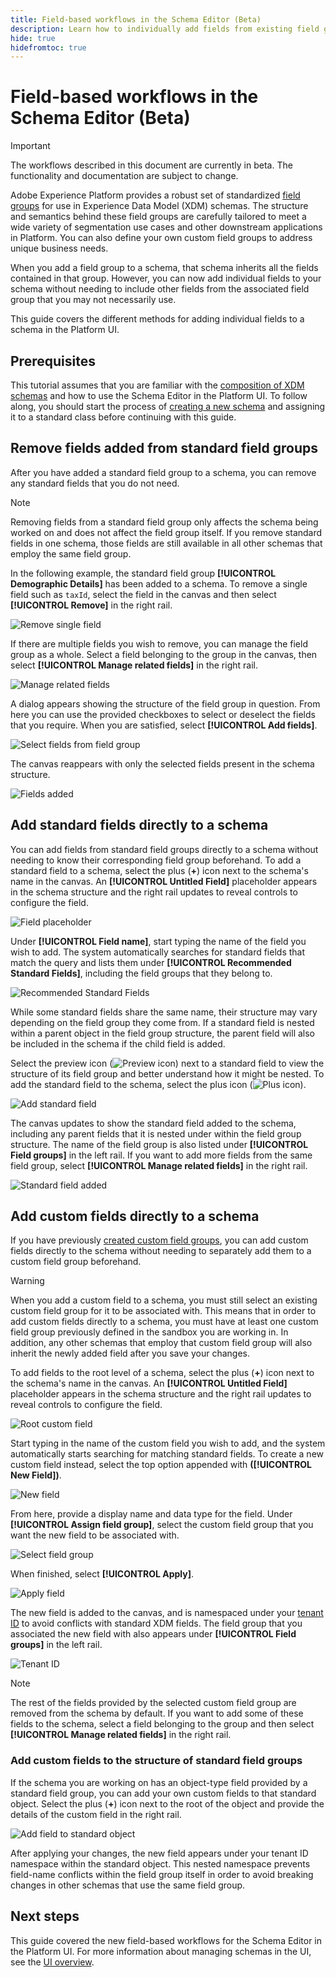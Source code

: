 ```yaml
---
title: Field-based workflows in the Schema Editor (Beta)
description: Learn how to individually add fields from existing field groups to your Experience Data Model (XDM) schemas.
hide: true
hidefromtoc: true
---
```

# Field-based workflows in the Schema Editor (Beta)

>[!IMPORTANT]
>
>The workflows described in this document are currently in beta. The functionality and documentation are subject to change.

Adobe Experience Platform provides a robust set of standardized [field groups](../schema/composition.md#field-group) for use in Experience Data Model (XDM) schemas. The structure and semantics behind these field groups are carefully tailored to meet a wide variety of segmentation use cases and other downstream applications in Platform. You can also define your own custom field groups to address unique business needs.

When you add a field group to a schema, that schema inherits all the fields contained in that group. However, you can now add individual fields to your schema without needing to include other fields from the associated field group that you may not necessarily use.

This guide covers the different methods for adding individual fields to a schema in the Platform UI.

## Prerequisites

This tutorial assumes that you are familiar with the [composition of XDM schemas](../schema/composition.md) and how to use the Schema Editor in the Platform UI. To follow along, you should start the process of [creating a new schema](./resources/schemas.md) and assigning it to a standard class before continuing with this guide.

## Remove fields added from standard field groups

After you have added a standard field group to a schema, you can remove any standard fields that you do not need. 

>[!NOTE]
>
>Removing fields from a standard field group only affects the schema being worked on and does not affect the field group itself. If you remove standard fields in one schema, those fields are still available in all other schemas that employ the same field group.

In the following example, the standard field group **[!UICONTROL Demographic Details]** has been added to a schema. To remove a single field such as `taxId`, select the field in the canvas and then select **[!UICONTROL Remove]** in the right rail.

![Remove single field](../images/ui/field-based-workflows/remove-single-field.png)

If there are multiple fields you wish to remove, you can manage the field group as a whole. Select a field belonging to the group in the canvas, then select **[!UICONTROL Manage related fields]** in the right rail.

![Manage related fields](../images/ui/field-based-workflows/manage-related-fields.png)

A dialog appears showing the structure of the field group in question. From here you can use the provided checkboxes to select or deselect the fields that you require. When you are satisfied, select **[!UICONTROL Add fields]**.

![Select fields from field group](../images/ui/field-based-workflows/select-fields.png)

The canvas reappears with only the selected fields present in the schema structure.

![Fields added](../images/ui/field-based-workflows/fields-added.png)

## Add standard fields directly to a schema

You can add fields from standard field groups directly to a schema without needing to know their corresponding field group beforehand. To add a standard field to a schema, select the plus (**+**) icon next to the schema's name in the canvas. An **[!UICONTROL Untitled Field]** placeholder appears in the schema structure and the right rail updates to reveal controls to configure the field.

![Field placeholder](../images/ui/field-based-workflows/root-custom-field.png)

Under **[!UICONTROL Field name]**, start typing the name of the field you wish to add. The system automatically searches for standard fields that match the query and lists them under **[!UICONTROL Recommended Standard Fields]**, including the field groups that they belong to.

![Recommended Standard Fields](../images/ui/field-based-workflows/standard-field-search.png)

While some standard fields share the same name, their structure may vary depending on the field group they come from. If a standard field is nested within a parent object in the field group structure, the parent field will also be included in the schema if the child field is added.

Select the preview icon (![Preview icon](../images/ui/field-based-workflows/preview-icon.png)) next to a standard field to view the structure of its field group and better understand how it might be nested. To add the standard field to the schema, select the plus icon (![Plus icon](../images/ui/field-based-workflows/add-icon.png)).

![Add standard field](../images/ui/field-based-workflows/add-standard-field.png)

The canvas updates to show the standard field added to the schema, including any parent fields that it is nested under within the field group structure. The name of the field group is also listed under **[!UICONTROL Field groups]** in the left rail. If you want to add more fields from the same field group, select **[!UICONTROL Manage related fields]** in the right rail.

![Standard field added](../images/ui/field-based-workflows/standard-field-added.png)

## Add custom fields directly to a schema

If you have previously [created custom field groups](./resources/field-groups.md#create), you can add custom fields directly to the schema without needing to separately add them to a custom field group beforehand.

>[!WARNING]
>
>When you add a custom field to a schema, you must still select an existing custom field group for it to be associated with. This means that in order to add custom fields directly to a schema, you must have at least one custom field group previously defined in the sandbox you are working in. In addition, any other schemas that employ that custom field group will also inherit the newly added field after you save your changes.

To add fields to the root level of a schema, select the plus (**+**) icon next to the schema's name in the canvas. An **[!UICONTROL Untitled Field]** placeholder appears in the schema structure and the right rail updates to reveal controls to configure the field.

![Root custom field](../images/ui/field-based-workflows/root-custom-field.png)

Start typing in the name of the custom field you wish to add, and the system automatically starts searching for matching standard fields. To create a new custom field instead, select the top option appended with **([!UICONTROL New Field])**.

![New field](../images/ui/field-based-workflows/custom-field-search.png)

From here, provide a display name and data type for the field. Under **[!UICONTROL Assign field group]**, select the custom field group that you want the new field to be associated with.

![Select field group](../images/ui/field-based-workflows/select-field-group.png)

When finished, select **[!UICONTROL Apply]**.

![Apply field](../images/ui/field-based-workflows/apply-field.png)

The new field is added to the canvas, and is namespaced under your [tenant ID](../api/getting-started.md#know-your-tenant_id) to avoid conflicts with standard XDM fields. The field group that you associated the new field with also appears under **[!UICONTROL Field groups]** in the left rail. 

![Tenant ID](../images/ui/field-based-workflows/tenantId.png)

>[!NOTE]
>
>The rest of the fields provided by the selected custom field group are removed from the schema by default. If you want to add some of these fields to the schema, select a field belonging to the group and then select **[!UICONTROL Manage related fields]** in the right rail.

### Add custom fields to the structure of standard field groups

If the schema you are working on has an object-type field provided by a standard field group, you can add your own custom fields to that standard object. Select the plus (**+**) icon next to the root of the object and provide the details of the custom field in the right rail.

![Add field to standard object](../images/ui/field-based-workflows/add-field-to-standard-object.png)

After applying your changes, the new field appears under your tenant ID namespace within the standard object. This nested namespace prevents field-name conflicts within the field group itself in order to avoid breaking changes in other schemas that use the same field group.

## Next steps

This guide covered the new field-based workflows for the Schema Editor in the Platform UI. For more information about managing schemas in the UI, see the [UI overview](./overview.md).
